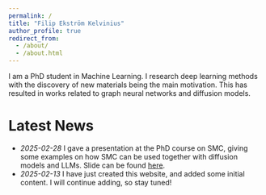 ```yaml
---
permalink: /
title: "Filip Ekström Kelvinius"
author_profile: true
redirect_from: 
  - /about/
  - /about.html
---
```


I am a PhD student in Machine Learning. I research deep learning methods with the discovery of new materials being the main motivation. This has resulted in works related to graph neural networks and diffusion models.

# Latest News
* *2025-02-28* I gave a presentation at the PhD course on SMC, giving some examples on how SMC can be used together with diffusion models and LLMs. Slide can be found [here](https://www.ida.liu.se/divisions/stima/fokurser/smc2025/material/lectures/lecture17.pdf).
* *2025-02-13* I have just created this website, and added some initial content. I will continue adding, so stay tuned! 